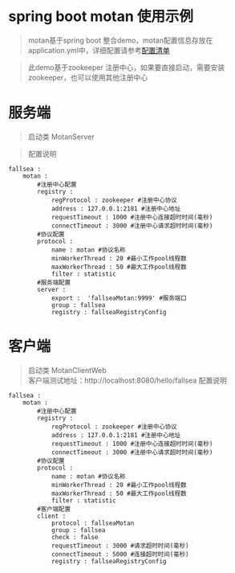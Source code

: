 # spring boot motan 使用示例
> motan基于spring boot 整合demo，motan配置信息存放在application.yml中，详细配置请参考[配置清单](https://github.com/weibocom/motan/wiki/zh_configuration)

> 此demo基于zookeeper 注册中心，如果要直接启动，需要安装zookeeper，也可以使用其他注册中心


# 服务端
> 启动类  MotanServer

> 配置说明

```
fallsea : 
    motan : 
        #注册中心配置
        registry : 
            regProtocol : zookeeper #注册中心协议
            address : 127.0.0.1:2181 #注册中心地址
            requestTimeout : 1000 #注册中心连接超时时间(毫秒)
            connectTimeout : 3000 #注册中心请求超时时间(毫秒)
        #协议配置
        protocol : 
            name : motan #协议名称
            minWorkerThread : 20 #最小工作pool线程数
            maxWorkerThread : 50 #最大工作pool线程数
            filter : statistic
        #服务端配置
        server : 
            export :  'fallseaMotan:9999' #服务端口
            group : fallsea
            registry : fallseaRegistryConfig
```

# 客户端
> 启动类  MotanClientWeb  
客户端测试地址：http://localhost:8080/hello/fallsea
> 配置说明

```
fallsea : 
    motan : 
        #注册中心配置
        registry : 
            regProtocol : zookeeper #注册中心协议
            address : 127.0.0.1:2181 #注册中心地址
            requestTimeout : 1000 #注册中心连接超时时间(毫秒)
            connectTimeout : 3000 #注册中心请求超时时间(毫秒)
        #协议配置
        protocol : 
            name : motan #协议名称
            minWorkerThread : 20 #最小工作pool线程数
            maxWorkerThread : 50 #最大工作pool线程数
            filter : statistic
        #客户端配置
        client : 
            protocol : fallseaMotan
            group : fallsea
            check : false
            requestTimeout : 3000 #请求超时时间(毫秒)
            connectTimeout : 5000 #连接超时时间(毫秒)
            registry : fallseaRegistryConfig
```
